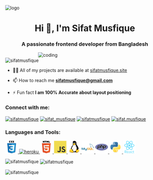 ![logo](https://github.com/sifatmusfique/sifatmusfique/blob/main/1000116534.jpg)
<h1 align="center">Hi 👋, I'm Sifat Musfique</h1>
<h3 align="center">A passionate frontend developer from Bangladesh</h3>

<img align="right" alt="coding" width="400" src="https://media.giphy.com/media/v1.Y2lkPTc5MGI3NjExZXA0bml2aTB6YmNhMzE5anlrMzB6NTN3dWdqOTdqdDZ4eG1qZHRlaiZlcD12MV9naWZzX3NlYXJjaCZjdD1n/qgQUggAC3Pfv687qPC/giphy.gif">

<p align="left"> <img src="https://komarev.com/ghpvc/?username=sifatmusfique&label=Profile%20views&color=0e75b6&style=flat" alt="sifatmusfique" /> </p>

- 👨‍💻 All of my projects are available at [sifatmusfique.site](sifatmusfique.site)

- 📫 How to reach me **sifatmusfique@gmail.com**

- ⚡ Fun fact **I am 100% Accurate about layout positioning**

<h3 align="left">Connect with me:</h3>
<p align="left">
<a href="https://codepen.io/sifatmusfique" target="blank"><img align="center" src="https://raw.githubusercontent.com/rahuldkjain/github-profile-readme-generator/master/src/images/icons/Social/codepen.svg" alt="sifatmusfique" height="30" width="40" /></a>
<a href="https://twitter.com/sifat_musfique" target="blank"><img align="center" src="https://raw.githubusercontent.com/rahuldkjain/github-profile-readme-generator/master/src/images/icons/Social/twitter.svg" alt="sifat_musfique" height="30" width="40" /></a>
<a href="https://fb.com/sifatmusfique" target="blank"><img align="center" src="https://raw.githubusercontent.com/rahuldkjain/github-profile-readme-generator/master/src/images/icons/Social/facebook.svg" alt="sifatmusfique" height="30" width="40" /></a>
<a href="https://instagram.com/sifat.musfique" target="blank"><img align="center" src="https://raw.githubusercontent.com/rahuldkjain/github-profile-readme-generator/master/src/images/icons/Social/instagram.svg" alt="sifat.musfique" height="30" width="40" /></a>
</p>

<h3 align="left">Languages and Tools:</h3>
<p align="left"> <a href="https://www.w3schools.com/css/" target="_blank" rel="noreferrer"> <img src="https://raw.githubusercontent.com/devicons/devicon/master/icons/css3/css3-original-wordmark.svg" alt="css3" width="40" height="40"/> </a> <a href="https://heroku.com" target="_blank" rel="noreferrer"> <img src="https://www.vectorlogo.zone/logos/heroku/heroku-icon.svg" alt="heroku" width="40" height="40"/> </a> <a href="https://www.w3.org/html/" target="_blank" rel="noreferrer"> <img src="https://raw.githubusercontent.com/devicons/devicon/master/icons/html5/html5-original-wordmark.svg" alt="html5" width="40" height="40"/> </a> <a href="https://developer.mozilla.org/en-US/docs/Web/JavaScript" target="_blank" rel="noreferrer"> <img src="https://raw.githubusercontent.com/devicons/devicon/master/icons/javascript/javascript-original.svg" alt="javascript" width="40" height="40"/> </a> <a href="https://www.linux.org/" target="_blank" rel="noreferrer"> <img src="https://raw.githubusercontent.com/devicons/devicon/master/icons/linux/linux-original.svg" alt="linux" width="40" height="40"/> </a> <a href="https://www.mysql.com/" target="_blank" rel="noreferrer"> <img src="https://raw.githubusercontent.com/devicons/devicon/master/icons/mysql/mysql-original-wordmark.svg" alt="mysql" width="40" height="40"/> </a> <a href="https://www.php.net" target="_blank" rel="noreferrer"> <img src="https://raw.githubusercontent.com/devicons/devicon/master/icons/php/php-original.svg" alt="php" width="40" height="40"/> </a> <a href="https://www.python.org" target="_blank" rel="noreferrer"> <img src="https://raw.githubusercontent.com/devicons/devicon/master/icons/python/python-original.svg" alt="python" width="40" height="40"/> </a> <a href="https://reactjs.org/" target="_blank" rel="noreferrer"> <img src="https://raw.githubusercontent.com/devicons/devicon/master/icons/react/react-original-wordmark.svg" alt="react" width="40" height="40"/> </a> </p>

<p><img align="left" src="https://github-readme-stats.vercel.app/api/top-langs?username=sifatmusfique&show_icons=true&locale=en&layout=compact" alt="sifatmusfique" /></p>

<p>&nbsp;<img align="center" src="https://github-readme-stats.vercel.app/api?username=sifatmusfique&show_icons=true&locale=en" alt="sifatmusfique" /></p>

<p><img align="center" src="https://github-readme-streak-stats.herokuapp.com/?user=sifatmusfique&" alt="sifatmusfique" /></p>
